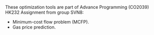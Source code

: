 These optimization tools are part of Advance Programming (CO2039) HK232 Assignment from group SVN8: 
  - Minimum-cost flow problem (MCFP).
  - Gas price prediction.
